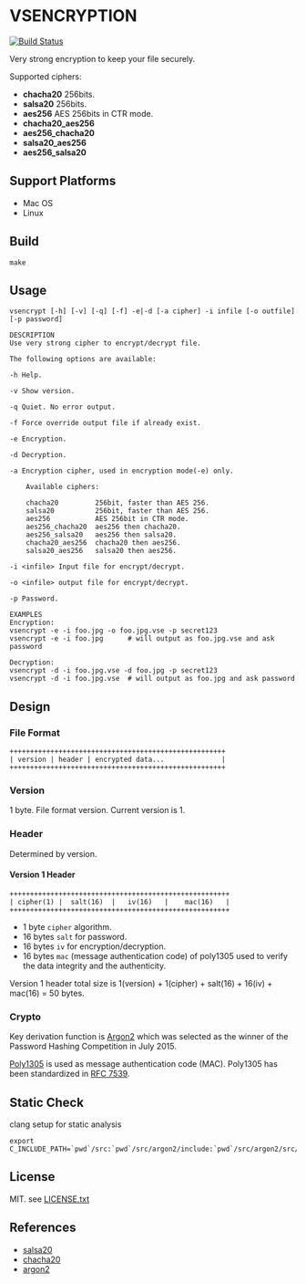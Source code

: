 # VSENCRYPTION

[![Build Status](https://travis-ci.org/mingchen/vsencrypt.svg?branch=master)](https://travis-ci.org/mingchen/vsencrypt)

Very strong encryption to keep your file securely.

Supported ciphers:

- **chacha20**          256bits.
- **salsa20**           256bits.
- **aes256**            AES 256bits in CTR mode.
- **chacha20_aes256**
- **aes256_chacha20**
- **salsa20_aes256**
- **aes256_salsa20**

## Support Platforms

- Mac OS
- Linux

## Build

    make

## Usage

    vsencrypt [-h] [-v] [-q] [-f] -e|-d [-a cipher] -i infile [-o outfile] [-p password]

    DESCRIPTION
    Use very strong cipher to encrypt/decrypt file.

    The following options are available:

    -h Help.

    -v Show version.

    -q Quiet. No error output.

    -f Force override output file if already exist.

    -e Encryption.

    -d Decryption.

    -a Encryption cipher, used in encryption mode(-e) only.

        Available ciphers:

        chacha20         256bit, faster than AES 256.
        salsa20          256bit, faster than AES 256.
        aes256           AES 256bit in CTR mode.
        aes256_chacha20  aes256 then chacha20.
        aes256_salsa20   aes256 then salsa20.
        chacha20_aes256  chacha20 then aes256.
        salsa20_aes256   salsa20 then aes256.

    -i <infile> Input file for encrypt/decrypt.

    -o <infile> output file for encrypt/decrypt.

    -p Password.

    EXAMPLES
    Encryption:
    vsencrypt -e -i foo.jpg -o foo.jpg.vse -p secret123
    vsencrypt -e -i foo.jpg      # will output as foo.jpg.vse and ask password

    Decryption:
    vsencrypt -d -i foo.jpg.vse -d foo.jpg -p secret123
    vsencrypt -d -i foo.jpg.vse  # will output as foo.jpg and ask password

## Design

### File Format

    +++++++++++++++++++++++++++++++++++++++++++++++++++++
    | version | header | encrypted data...              |
    +++++++++++++++++++++++++++++++++++++++++++++++++++++

### Version

 1 byte. File format version. Current version is 1.

### Header

  Determined by version.

#### Version 1 Header

    ++++++++++++++++++++++++++++++++++++++++++++++++++++++
    | cipher(1) |  salt(16)  |   iv(16)   |    mac(16)   |
    ++++++++++++++++++++++++++++++++++++++++++++++++++++++

- 1 byte `cipher` algorithm.
- 16 bytes `salt` for password.
- 16 bytes `iv` for encryption/decryption.
- 16 bytes `mac` (message authentication code) of poly1305 used to verify the data integrity and the authenticity.

Version 1 header total size is 1(version) + 1(cipher) + salt(16) + 16(iv) + mac(16) = 50 bytes.

### Crypto

Key derivation function is [Argon2](https://en.wikipedia.org/wiki/Argon2) which was selected as the winner of the Password Hashing Competition in July 2015.

[Poly1305](https://en.wikipedia.org/wiki/Poly1305) is used as message authentication code (MAC). Poly1305 has been standardized in [RFC 7539](https://tools.ietf.org/html/rfc7539).

## Static Check

clang setup for static analysis

    export C_INCLUDE_PATH=`pwd`/src:`pwd`/src/argon2/include:`pwd`/src/argon2/src/blake2

## License

MIT. see [LICENSE.txt](LICENSE.txt)

## References

* [salsa20](https://cr.yp.to/salsa20.html)
* [chacha20](https://cr.yp.to/chacha.html)
* [argon2](https://github.com/P-H-C/phc-winner-argon2)
